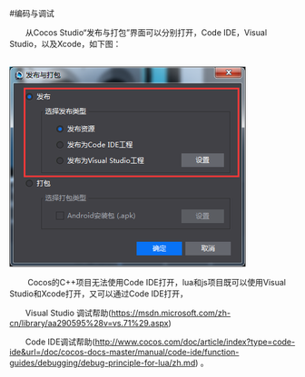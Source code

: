#编码与调试

&emsp;&emsp;从Cocos Studio“发布与打包”界面可以分别打开，Code IDE，Visual Studio，以及Xcode，如下图：

&emsp;&emsp;&emsp;&emsp;&emsp;&emsp;&emsp;&emsp;![image](res/image0001.png)           

&emsp;&emsp; Cocos的C++项目无法使用Code IDE打开，lua和js项目既可以使用Visual Studio和Xcode打开，又可以通过Code IDE打开，

&emsp;&emsp;Visual Studio 调试帮助(https://msdn.microsoft.com/zh-cn/library/aa290595%28v=vs.71%29.aspx)

&emsp;&emsp;Code IDE调试帮助(http://www.cocos.com/doc/article/index?type=code-ide&url=/doc/cocos-docs-master/manual/code-ide/function-guides/debugging/debug-principle-for-lua/zh.md) 。
         
    
